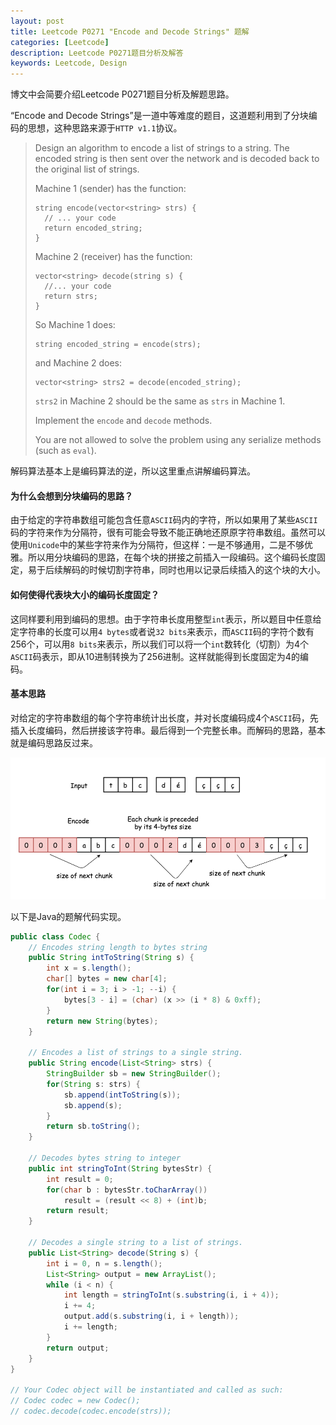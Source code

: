 ```yaml
---
layout: post
title: Leetcode P0271 "Encode and Decode Strings" 题解
categories: [Leetcode]
description: Leetcode P0271题目分析及解答
keywords: Leetcode, Design
---
```


博文中会简要介绍Leetcode P0271题目分析及解题思路。

“Encode and Decode Strings”是一道中等难度的题目，这道题利用到了分块编码的思想，这种思路来源于`HTTP v1.1`协议。

> Design an algorithm to encode a list of strings to a string. The encoded string is then sent over the network and is decoded back to the original list of strings.
> 
> Machine 1 (sender) has the function:
> ```
> string encode(vector<string> strs) {
>   // ... your code
>   return encoded_string;
> }
> ```
> Machine 2 (receiver) has the function:
> ```
> vector<string> decode(string s) {
>   //... your code
>   return strs;
> }
> ```
> So Machine 1 does:
> ```
> string encoded_string = encode(strs);
> ```
> and Machine 2 does:
> ```
> vector<string> strs2 = decode(encoded_string);
> ```
> `strs2` in Machine 2 should be the same as `strs` in Machine 1.
> 
> Implement the `encode` and `decode` methods.
> 
> You are not allowed to solve the problem using any serialize methods (such as `eval`).

解码算法基本上是编码算法的逆，所以这里重点讲解编码算法。

#### 为什么会想到分块编码的思路？

由于给定的字符串数组可能包含任意`ASCII`码内的字符，所以如果用了某些`ASCII`码的字符来作为分隔符，很有可能会导致不能正确地还原原字符串数组。虽然可以使用`Unicode`中的某些字符来作为分隔符，但这样：一是不够通用，二是不够优雅。所以用分块编码的思路，在每个块的拼接之前插入一段编码。这个编码长度固定，易于后续解码的时候切割字符串，同时也用以记录后续插入的这个块的大小。

#### 如何使得代表块大小的编码长度固定？

这同样要利用到编码的思想。由于字符串长度用整型`int`表示，所以题目中任意给定字符串的长度可以用`4 bytes`或者说`32 bits`来表示，而`ASCII`码的字符个数有256个，可以用`8 bits`来表示，所以我们可以将一个`int`数转化（切割）为4个`ASCII`码表示，即从10进制转换为了256进制。这样就能得到长度固定为4的编码。

#### 基本思路

对给定的字符串数组的每个字符串统计出长度，并对长度编码成4个`ASCII`码，先插入长度编码，然后拼接该字符串。最后得到一个完整长串。而解码的思路，基本就是编码思路反过来。

![img](https://github.com/SinestroEdmonce/SinestroEdmonce.github.io/raw/master/images/posts/leetcode_p0271.jpg)

以下是Java的题解代码实现。
```java
public class Codec {
    // Encodes string length to bytes string
    public String intToString(String s) {
        int x = s.length();
        char[] bytes = new char[4];
        for(int i = 3; i > -1; --i) {
            bytes[3 - i] = (char) (x >> (i * 8) & 0xff);
        }
        return new String(bytes);
    }

    // Encodes a list of strings to a single string.
    public String encode(List<String> strs) {
        StringBuilder sb = new StringBuilder();
        for(String s: strs) {
            sb.append(intToString(s));
            sb.append(s);
        }
        return sb.toString();
    }

    // Decodes bytes string to integer
    public int stringToInt(String bytesStr) {
        int result = 0;
        for(char b : bytesStr.toCharArray())
            result = (result << 8) + (int)b;
        return result;
    }

    // Decodes a single string to a list of strings.
    public List<String> decode(String s) {
        int i = 0, n = s.length();
        List<String> output = new ArrayList();
        while (i < n) {
            int length = stringToInt(s.substring(i, i + 4));
            i += 4;
            output.add(s.substring(i, i + length));
            i += length;
        }
        return output;
    }
}

// Your Codec object will be instantiated and called as such:
// Codec codec = new Codec();
// codec.decode(codec.encode(strs));
```